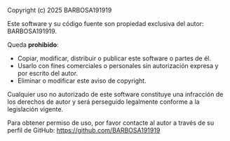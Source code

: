 Copyright (c) 2025 BARBOSA191919

Este software y su código fuente son propiedad exclusiva del autor: BARBOSA191919.

Queda **prohibido**:

- Copiar, modificar, distribuir o publicar este software o partes de él.
- Usarlo con fines comerciales o personales sin autorización expresa y por escrito del autor.
- Eliminar o modificar este aviso de copyright.

Cualquier uso no autorizado de este software constituye una infracción de los derechos de autor y será perseguido legalmente conforme a la legislación vigente.

Para obtener permiso de uso, por favor contacte al autor a través de su perfil de GitHub: https://github.com/BARBOSA191919
